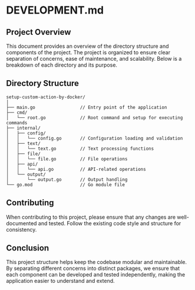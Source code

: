 # DEVELOPMENT.md

## Project Overview

This document provides an overview of the directory structure and components of the project. The project is organized to
ensure clear separation of concerns, ease of maintenance, and scalability. Below is a breakdown of each directory and
its purpose.

## Directory Structure

```
setup-custom-action-by-docker/
│
├── main.go                 // Entry point of the application
├── cmd/
│   └── root.go             // Root command and setup for executing commands
├── internal/
│   ├── config/
│   │   └── config.go       // Configuration loading and validation
│   ├── text/
│   │   └── text.go         // Text processing functions
│   ├── file/
│   │   └── file.go         // File operations
│   ├── api/
│   │   └── api.go          // API-related operations
│   └── output/
│       └── output.go       // Output handling
└── go.mod                  // Go module file
```

## Contributing

When contributing to this project, please ensure that any changes are well-documented and tested. Follow the existing
code style and structure for consistency.

## Conclusion

This project structure helps keep the codebase modular and maintainable. By separating different concerns into distinct
packages, we ensure that each component can be developed and tested independently, making the application easier to
understand and extend.
